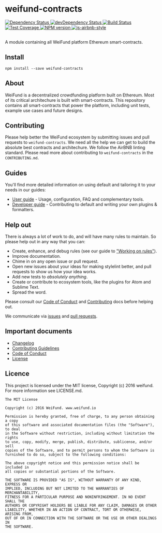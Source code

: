 # weifund-contracts

<div>
  <!-- Dependency Status -->
  <a href="https://david-dm.org/weifund/weifund-contracts">
    <img src="https://david-dm.org/weifund/weifund-contracts.svg" alt="Dependency Status" />
  </a>
  <!-- devDependency Status -->
  <a href="https://david-dm.org/weifund/weifund-contracts#info=devDependencies">
    <img src="https://david-dm.org/weifund/weifund-contracts/status.svg" alt="devDependency Status" />
  </a>
  <!-- Build Status -->
  <a href="https://travis-ci.org/weifund/weifund-contracts">
    <img src="https://travis-ci.org/weifund/weifund-contracts.svg" alt="Build Status" />
  </a>
  <!-- Test Coverage -->
  <a href="https://coveralls.io/r/weifund/weifund-contracts">
    <img src="https://coveralls.io/repos/github/weifund/weifund-contracts/badge.svg" alt="Test Coverage" />
  </a>

  <!-- NPM Version -->
  <a href="https://www.npmjs.org/package/weifund-contracts">
    <img src="http://img.shields.io/npm/v/default.svg" alt="NPM version" />
  </a>

  <!-- Javascript Style -->
  <a href="http://airbnb.io/javascript/">
    <img src="https://img.shields.io/badge/code%20style-airbnb-brightgreen.svg" alt="js-airbnb-style" />
  </a>
</div>

<br />

A module containing all WeiFund platform Ethereum smart-contracts.

## Install

```
npm install --save weifund-contracts
```

## About

WeiFund is a decentralized crowdfunding platform built on Ethereum. Most of its critical architechure is built with smart-contracts. This repository contains all smart-contracts that power the platform, including unit tests, example use cases and future designs.

## Contributing

Please help better the WeiFund ecosystem by submitting issues and pull requests to `weifund-contracts`. We need all the help we can get to build the absolute best contracts and architechure. We follow the AirBNB linting standard. Please read more about contributing to `weifund-contracts` in the `CONTRIBUTING.md`.

## Guides

You'll find more detailed information on using default and tailoring it to your needs in our guides:

- [User guide](docs/user-guide.md) - Usage, configuration, FAQ and complementary tools.
- [Developer guide](docs/developer-guide.md) - Contributing to default and writing your own plugins & formatters.

## Help out

There is always a lot of work to do, and will have many rules to maintain. So please help out in any way that you can:

- Create, enhance, and debug rules (see our guide to ["Working on rules"](CONTRIBUTING.md)).
- Improve documentation.
- Chime in on any open issue or pull request.
- Open new issues about your ideas for making stylelint better, and pull requests to show us how your idea works.
- Add new tests to *absolutely anything*.
- Create or contribute to ecosystem tools, like the plugins for Atom and Sublime Text.
- Spread the word.

Please consult our [Code of Conduct](CODE_OF_CONDUCT.md) and [Contributing](.github/CONTRIBUTING.md) docs before helping out.

We communicate via [issues](https://github.com/weifund/weifund-contracts/issues) and [pull requests](https://github.com/weifund/weifund-contracts/pulls).

## Important documents

- [Changelog](CHANGELOG.md)
- [Contributing Guidelines](.github/CONTRIBUTING.md)
- [Code of Conduct](CODE_OF_CONDUCT.md)
- [License](https://raw.githubusercontent.com/weifund/weifund-contracts/master/LICENSE)

## Licence

This project is licensed under the MIT license, Copyright (c) 2016 weifund. For more information see LICENSE.md.

```
The MIT License

Copyright (c) 2016 WeiFund. www.weifund.io

Permission is hereby granted, free of charge, to any person obtaining a copy
of this software and associated documentation files (the "Software"), to deal
in the Software without restriction, including without limitation the rights
to use, copy, modify, merge, publish, distribute, sublicense, and/or sell
copies of the Software, and to permit persons to whom the Software is
furnished to do so, subject to the following conditions:

The above copyright notice and this permission notice shall be included in
all copies or substantial portions of the Software.

THE SOFTWARE IS PROVIDED "AS IS", WITHOUT WARRANTY OF ANY KIND, EXPRESS OR
IMPLIED, INCLUDING BUT NOT LIMITED TO THE WARRANTIES OF MERCHANTABILITY,
FITNESS FOR A PARTICULAR PURPOSE AND NONINFRINGEMENT. IN NO EVENT SHALL THE
AUTHORS OR COPYRIGHT HOLDERS BE LIABLE FOR ANY CLAIM, DAMAGES OR OTHER
LIABILITY, WHETHER IN AN ACTION OF CONTRACT, TORT OR OTHERWISE, ARISING FROM,
OUT OF OR IN CONNECTION WITH THE SOFTWARE OR THE USE OR OTHER DEALINGS IN
THE SOFTWARE.
```
